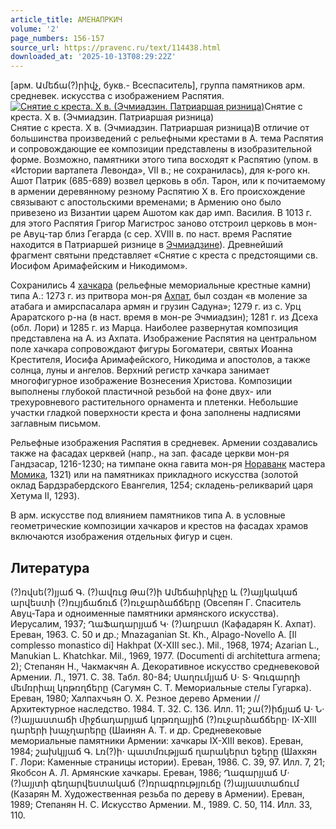 ```yaml
---
article_title: АМЕНАПРКИЧ
volume: '2'
page_numbers: 156-157
source_url: https://pravenc.ru/text/114438.html
downloaded_at: '2025-10-13T08:29:22Z'
---
```


[арм. Ամեճա(?)րիվչ, букв.- Всеспаситель], группа памятников арм. средневек. искусства с изображением Распятия.[![Снятие с креста. X в. (Эчмиадзин. Патриаршая ризница)](https://pravenc.ru/data/194/448/1234/i200.jpg "Кликните для увеличения картинки")](https://pravenc.ru/data/194/448/1234/i400.jpg)Снятие с креста. X в. (Эчмиадзин. Патриаршая ризница)  
Снятие с креста. X в. (Эчмиадзин. Патриаршая ризница)В отличие от большинства произведений с рельефными крестами в А. тема Распятия и сопровождающие ее композиции представлены в изобразительной форме. Возможно, памятники этого типа восходят к Распятию (упом. в «Истории вартапета Левонда», VII в.; не сохранилась), для к-рого кн. Ашот Патрик (685-689) возвел церковь в обл. Тарон, или к почитаемому в армении деревянному резному Распятию Х в. Его происхождение связывают с апостольскими временами; в Армению оно было привезено из Византии царем Ашотом как дар имп. Василия. В 1013 г. для этого Распятия Григор Магистрос заново отстроил церковь в мон-ре Авуц-тар близ Гегарда (с сер. XVIII в. по наст. время Распятие находится в Патриаршей ризнице в [Эчмиадзине](https://pravenc.ru/text/Эчмиадзине.html)). Древнейший фрагмент святыни представляет «Снятие с креста с предстоящими св. Иосифом Аримафейским и Никодимом».

Сохранились 4 [хачкара](https://pravenc.ru/text/хачкара.html) (рельефные мемориальные крестные камни) типа А.: 1273 г. из притвора мон-ря [Ахпат](https://pravenc.ru/text/Ахпат.html), был создан «в моление за атабага и амирспасалара армян и грузин Садуна»; 1279 г. из с. Урц Араратского р-на (в наст. время в мон-ре Эчмиадзин); 1281 г. из Дсеха (обл. Лори) и 1285 г. из Марца. Наиболее развернутая композиция представлена на А. из Ахпата. Изображение Распятия на центральном поле хачкара сопровождают фигуры Богоматери, святых Иоанна Крестителя, Иосифа Аримафейского, Никодима и апостолов, а также солнца, луны и ангелов. Верхний регистр хачкара занимает многофигурное изображение Вознесения Христова. Композиции выполнены глубокой пластичной резьбой на фоне двух- или трехуровневого растительного орнамента и плетенки. Небольшие участки гладкой поверхности креста и фона заполнены надписями заглавным письмом.

Рельефные изображения Распятия в средневек. Армении создавались также на фасадах церквей (напр., на зап. фасаде церкви мон-ря Гандзасар, 1216-1230; на тимпане окна гавита мон-ря [Нораванк](https://pravenc.ru/text/Нораванк.html) мастера [Момика](https://pravenc.ru/text/Момик.html), 1321) или на памятниках прикладного искусства (золотой оклад Бардзрабердского Евангелия, 1254; складень-реликварий царя Хетума II, 1293).

В арм. искусстве под влиянием памятников типа А. в условные геометрические композиции хачкаров и крестов на фасадах храмов включаются изображения отдельных фигур и сцен.

## Литература

(?)ռվսե(?)յյաճ Գ. 
(?)ավռւց Թա(?)ի Ամեճաիրկիչը և (?)այյկակաճ արվեստի (?)ռւյյճաճռւճ (?)ռւջարձաճճերը 
(Овсепян Г. Спаситель Авуц-Тара и одноименные памятники армянского искусства). Иерусалим, 1937; ՂաՖադարյյաճ Կ· (?)աղբատ (Кафадарян К. Ахпат). Ереван, 1963. С. 50 и др.; Mnazaganian St. Kh., Alpago-Novello A. [Il complesso monastico di] Hakhpat (X-XIII sec.). Mil., 1968, 1974; Azarian L., Manukian L. Khatchkar. Mil., 1969, 1977. (Documenti di architettura armena; 2); Степанян Н., Чакмакчян А. Декоративное искусство средневековой Армении. Л., 1971. С. 38. Табл. 80-84; Սաղռւմյյաճ Ս· Տ· Գռւգարղի մեմռրիալ կռթռղճերը (Сагумян С. Т. Мемориальные стелы Гугарка). Ереван, 1980; Халпахчьян О. Х. Резное дерево Армении // Архитектурное наследство. 1984. Т. 32. С. 136. Илл. 11; շա(?)իճյյաճ Ա· Ն· (?)այյաստաճի միջճադարյյաճ կռթռղայյիճ (?)ռւջարձաճճերը· IX-XIII դարերի խաչղարերը (Шаинян А. Т. и др. Средневековые мемориальные памятники Армении: хачкары IX-XIII веков). Ереван, 1984; շախկյյաճ Գ. 
Լռ(?)ի· պատմռւթյյաճ ղարակերտ եջերը (Шахкян Г. Лори: Каменные страницы истории). Ереван, 1986. С. 39, 97. Илл. 7, 21; Якобсон А. Л. Армянские хачкары. Ереван, 1986; Ղագարյյաճ Մ· (?)այյտի գեղարվեստակաճ (?)ռրագրռւթյյռւճը (?)այյաստաճռւմ (Казарян М. Художественная резьба по дереву в Армении). Ереван, 1989; Степанян Н. С. Искусство Армении. М., 1989. С. 50, 114. Илл. 33, 110.
